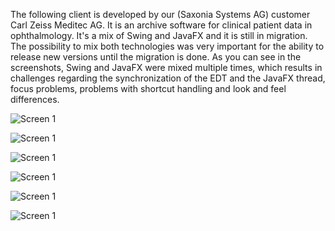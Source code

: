 The following client is developed by our (Saxonia Systems AG) customer Carl Zeiss Meditec AG. 
It is an archive software for clinical patient data in ophthalmology. It's a mix of Swing and 
JavaFX and it is still in migration. The possibility to mix both technologies was very important 
for the ability to release new versions until the migration is done. As you can see in the screenshots, 
Swing and JavaFX were mixed multiple times, which results in challenges regarding the synchronization 
of the EDT and the JavaFX thread, focus problems, problems with shortcut handling and look and 
feel differences.

![Screen 1](screen1.jpg)

![Screen 1](screen2.jpg)

![Screen 1](screen3.jpg)

![Screen 1](screen4.jpg)

![Screen 1](screen5.jpg)

![Screen 1](screen6.jpg)